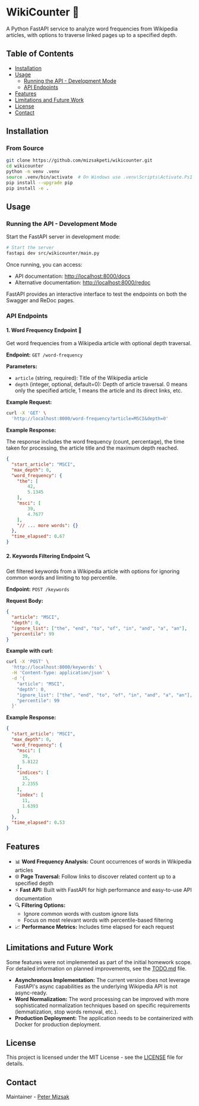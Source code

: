 # WikiCounter 🧮

A Python FastAPI service to analyze word frequencies from Wikipedia articles, with options to traverse linked pages up to a specified depth.

## Table of Contents

- [Installation](#installation)
- [Usage](#usage)
  - [Running the API - Development Mode](#running-the-api---development-mode)
  - [API Endpoints](#api-endpoints)
- [Features](#features)
- [Limitations and Future Work](#limitations-and-future-work)
- [License](#license)
- [Contact](#contact)

## Installation

### From Source

```bash
git clone https://github.com/mizsakpeti/wikicounter.git
cd wikicounter
python -m venv .venv
source .venv/bin/activate  # On Windows use .venv\Scripts\Activate.Ps1
pip install --upgrade pip
pip install -e .
```

## Usage

### Running the API - Development Mode

Start the FastAPI server in development mode:

```bash
# Start the server
fastapi dev src/wikicounter/main.py
```

Once running, you can access:

- API documentation: [http://localhost:8000/docs](http://localhost:8000/docs)
- Alternative documentation: [http://localhost:8000/redoc](http://localhost:8000/redoc)

FastAPI provides an interactive interface to test the endpoints on both the Swagger and ReDoc pages.

### API Endpoints

#### 1. Word Frequency Endpoint 📝

Get word frequencies from a Wikipedia article with optional depth traversal.

**Endpoint:** `GET /word-frequency`

**Parameters:**

- `article` (string, required): Title of the Wikipedia article
- `depth` (integer, optional, default=0): Depth of article traversal. 0 means only the specified article, 1 means the article and its direct links, etc.

**Example Request:**

```bash
curl -X 'GET' \
  'http://localhost:8000/word-frequency?article=MSCI&depth=0'
```

**Example Response:**

The response includes the word frequency (count, percentage), the time taken for processing, the article title and the maximum depth reached.

```json
{
  "start_article": "MSCI",
  "max_depth": 0,
  "word_frequency": {
    "the": [
        42,
        5.1345
    ],
    "msci": [
        39,
        4.7677
    ],
    "// ... more words": {}
  },
  "time_elapsed": 0.67
}
```

#### 2. Keywords Filtering Endpoint 🔍

Get filtered keywords from a Wikipedia article with options for ignoring common words and limiting to top percentile.

**Endpoint:** `POST /keywords`

**Request Body:**

```json
{
  "article": "MSCI",
  "depth": 0,
  "ignore_list": ["the", "end", "to", "of", "in", "and", "a", "an"],
  "percentile": 99
}
```

**Example with curl:**

```bash
curl -X 'POST' \
  'http://localhost:8000/keywords' \
  -H 'Content-Type: application/json' \
  -d '{
    "article": "MSCI",
    "depth": 0,
    "ignore_list": ["the", "end", "to", "of", "in", "and", "a", "an"],
    "percentile": 99
  }'
```

**Example Response:**

```json
{
  "start_article": "MSCI",
  "max_depth": 0,
  "word_frequency": {
    "msci": [
      39,
      5.8122
    ],
    "indices": [
      15,
      2.2355
    ],
    "index": [
      11,
      1.6393
    ]
  },
  "time_elapsed": 0.53
}
```

## Features

- 📊 **Word Frequency Analysis:** Count occurrences of words in Wikipedia articles
- 🌐 **Page Traversal:** Follow links to discover related content up to a specified depth
- ⚡ **Fast API:** Built with FastAPI for high performance and easy-to-use API documentation
- 🔍 **Filtering Options:**
  - Ignore common words with custom ignore lists
  - Focus on most relevant words with percentile-based filtering
- 📈 **Performance Metrics:** Includes time elapsed for each request

## Limitations and Future Work

Some features were not implemented as part of the initial homework scope. For detailed information on planned improvements, see the [TODO.md](TODO.md) file.

- **Asynchronous Implementation:** The current version does not leverage FastAPI's async capabilities as the underlying Wikipedia API is not async-ready.
- **Word Normalization:** The word processing can be improved with more sophisticated normalization techniques based on specific requirements (lemmatization, stop words removal, etc.).
- **Production Deployment:** The application needs to be containerized with Docker for production deployment.

## License

This project is licensed under the MIT License - see the [LICENSE](LICENSE) file for details.

## Contact

Maintainer - [Peter Mizsak](https://github.com/mizsakpeti)
